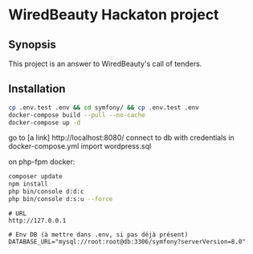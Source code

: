 # WiredBeauty Hackaton project

## Synopsis

This project is an answer to WiredBeauty's call of tenders.

## Installation

```bash
cp .env.test .env && cd symfony/ && cp .env.test .env
docker-compose build --pull --no-cache
docker-compose up -d
```

go to [a link] http://localhost:8080/
connect to db with credentials in docker-compose.yml
import wordpress.sql

on php-fpm docker:
```bash
composer update 
npm install
php bin/console d:d:c
php bin/console d:s:u --force
```

```
# URL
http://127.0.0.1

# Env DB (à mettre dans .env, si pas déjà présent)
DATABASE_URL="mysql://root:root@db:3306/symfony?serverVersion=8.0"
```

